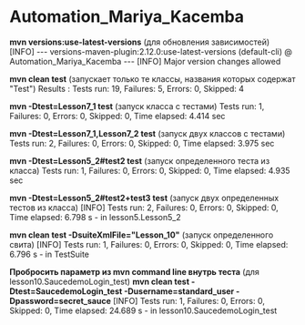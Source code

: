 # Automation_Mariya_Kacemba

**mvn versions:use-latest-versions** (для обновления зависимостей)
[INFO] --- versions-maven-plugin:2.12.0:use-latest-versions (default-cli) @ Automation_Mariya_Kacemba ---
[INFO] Major version changes allowed

**mvn clean test** (запускает только те классы, названия которых содержат "Test")
Results :
Tests run: 19, Failures: 5, Errors: 0, Skipped: 4

**mvn -Dtest=Lesson7_1 test** (запуск класса с тестами)
Tests run: 1, Failures: 0, Errors: 0, Skipped: 0, Time elapsed: 4.414 sec

**mvn -Dtest=Lesson7_1,Lesson7_2 test** (запуск двух классов с тестами)
Tests run: 2, Failures: 0, Errors: 0, Skipped: 0, Time elapsed: 3.975 sec

**mvn -Dtest=Lesson5_2#test2 test** (запуск определенного теста из класса)
Tests run: 1, Failures: 0, Errors: 0, Skipped: 0, Time elapsed: 4.935 sec

**mvn -Dtest=Lesson5_2#test2+test3 test** (запуск двух определенных тестов из класса)
[INFO] Tests run: 2, Failures: 0, Errors: 0, Skipped: 0, Time elapsed: 6.798 s - in lesson5.Lesson5_2

**mvn clean test -DsuiteXmlFile="Lesson_10"** (запуск определенного свита)
[INFO] Tests run: 1, Failures: 0, Errors: 0, Skipped: 0, Time elapsed: 6.796 s - in TestSuite

**Пробросить параметр из mvn command line внутрь теста** (для lesson10.SaucedemoLogin_test)
**mvn clean test -Dtest=SaucedemoLogin_test -Dusername=standard_user -Dpassword=secret_sauce**
[INFO] Tests run: 1, Failures: 0, Errors: 0, Skipped: 0, Time elapsed: 24.689 s - in lesson10.SaucedemoLogin_test

